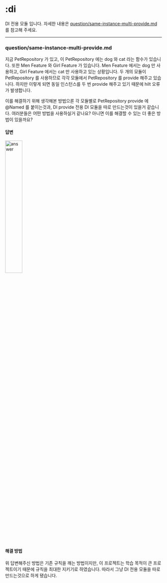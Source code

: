 # :di

DI 전용 모듈 입니다. 자세한 내용은 [question/same-instance-multi-provide.md](/documents/question/same-instance-multi-provide.md) 를 참고해 주세요.

---

### question/same-instance-multi-provide.md

지금 PetRepository 가 있고, 이 PetRepository 에는 dog 와 cat 라는 함수가 있습니다. 또한 Men Feature 와 Girl Feature 가 있습니다. Men Feature 에서는 dog 만 사용하고, Girl Feature 에서는 cat 만 사용하고 있는 상황입니다. 두 개의 모듈이 PetRepository 를 사용하므로 각각 모듈에서 PetRepository 를 provide 해주고 있습니다. 하지만 이렇게 되면 동일 인스턴스를 두 번 provide 해주고 있기 때문에 hilt 오류가 발생합니다.

이를 해결하기 위해 생각해본 방법으론 각 모듈별로 PetRepository provide 에 @Named 를 붙이는것과, DI provide 전용 DI 모듈을 따로 만드는것이 있을거 같습니다. 여러분들은 어떤 방법을 사용하실거 같나요? 아니면 이를 해결할 수 있는 더 좋은 방법이 있을까요?

#### 답변

<img src="https://user-images.githubusercontent.com/40740128/158842654-f303e1fc-6351-4275-bcba-5f8f1dd0cff6.png" width="33%" alt="answer"/>

#### 해결 방법

위 답변해주신 방법은 기존 규칙을 깨는 방법이지만, 이 프로젝트는 학습 목적이 큰 프로젝트이기 때문에 규칙을 최대한 지키기로 하였습니다.
따라서 그냥 DI 전용 모듈을 따로 만드는것으로 하게 됐습니다.
